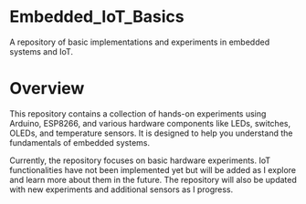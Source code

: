 # Embedded_IoT_Basics
A repository of basic implementations and experiments in embedded systems and IoT.

# Overview
This repository contains a collection of hands-on experiments using Arduino, ESP8266, and various hardware components like LEDs, switches, OLEDs, and temperature sensors. It is designed to help you understand the fundamentals of embedded systems.

Currently, the repository focuses on basic hardware experiments. IoT functionalities have not been implemented yet but will be added as I explore and learn more about them in the future. The repository will also be updated with new experiments and additional sensors as I progress.
